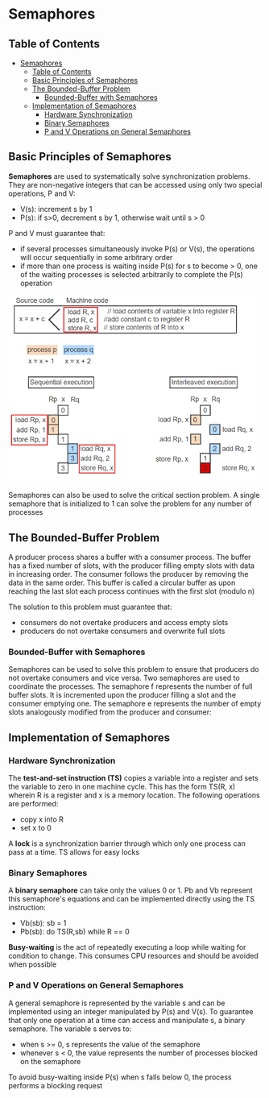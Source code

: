 # Semaphores

## Table of Contents

- [Semaphores](#semaphores)
  - [Table of Contents](#table-of-contents)
  - [Basic Principles of Semaphores](#basic-principles-of-semaphores)
  - [The Bounded-Buffer Problem](#the-bounded-buffer-problem)
    - [Bounded-Buffer with Semaphores](#bounded-buffer-with-semaphores)
  - [Implementation of Semaphores](#implementation-of-semaphores)
    - [Hardware Synchronization](#hardware-synchronization)
    - [Binary Semaphores](#binary-semaphores)
    - [P and V Operations on General Semaphores](#p-and-v-operations-on-general-semaphores)

## Basic Principles of Semaphores

**Semaphores** are used to systematically solve synchronization problems. They are non-negative integers that can be accessed using only two special operations, P and V:

- V(s): increment s by 1
- P(s): if s>0, decrement s by 1, otherwise wait until s > 0

P and V must guarantee that:

- if several processes simultaneously invoke P(s) or V(s), the operations will occur sequentially in some arbitrary order
- if more than one process is waiting inside P(s) for s to become > 0, one of the waiting processes is selected arbitrarily to complete the P(s) operation

![critical_section](/notes/assets/concurrency/critical_section.PNG)

Semaphores can also be used to solve the critical section problem. A single semaphore that is initialized to 1 can solve the problem for any number of processes

## The Bounded-Buffer Problem

A producer process shares a buffer with a consumer process. The buffer has a fixed number of slots, with the producer filling empty slots with data in increasing order. The consumer follows the producer by removing the data in the same order. This buffer is called a circular buffer as upon reaching the last slot each process continues with the first slot (modulo n)

The solution to this problem must guarantee that:

- consumers do not overtake producers and access empty slots
- producers do not overtake consumers and overwrite full slots

### Bounded-Buffer with Semaphores

Semaphores can be used to solve this problem to ensure that producers do not overtake consumers and vice versa. Two semaphores are used to coordinate the processes. The semaphore f represents the number of full buffer slots. It is incremented upon the producer filling a slot and the consumer emptying one. The semaphore e represents the number of empty slots analogously modified from the producer and consumer:

## Implementation of Semaphores

### Hardware Synchronization

The **test-and-set instruction (TS)** copies a variable into a register and sets the variable to zero in one machine cycle. This has the form TS(R, x) wherein R is a register and x is a memory location. The following operations are performed:

- copy x into R
- set x to 0

A **lock** is a synchronization barrier through which only one process can pass at a time. TS allows for easy locks

### Binary Semaphores

A **binary semaphore** can take only the values 0 or 1. Pb and Vb represent this semaphore's equations and can be implemented directly using the TS instruction:

- Vb(sb): sb = 1
- Pb(sb): do TS(R,sb) while R == 0

**Busy-waiting** is the act of repeatedly executing a loop while waiting for condition to change. This consumes CPU resources and should be avoided when possible

### P and V Operations on General Semaphores

A general semaphore is represented by the variable s and can be implemented using an integer manipulated by P(s) and V(s). To guarantee that only one operation at a time can access and manipulate s, a binary semaphore. The variable s serves to:

- when s >= 0, s represents the value of the semaphore
- whenever s < 0, the value represents the number of processes blocked on the semaphore

To avoid busy-waiting inside P(s) when s falls below 0, the process performs a blocking request
